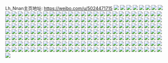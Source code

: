 Lh_Nnan主页地址: https://weibo.com/u/5024471715 
![](https://wx4.sinaimg.cn/mw2000/005u2aCnly1h8z28i91f3j30sg23utje.jpg) 
![](https://wx4.sinaimg.cn/mw2000/005u2aCnly1h8z28tmmiuj30u0140dnf.jpg) 
![](https://wx4.sinaimg.cn/mw2000/005u2aCnly1h8z28ix3ssj30u014043y.jpg) 
![](https://wx4.sinaimg.cn/mw2000/005u2aCnly1h8z297gj9zj30u0140dna.jpg) 
![](https://wx4.sinaimg.cn/mw2000/005u2aCnly1h8z2a6q5dnj30u017lwll.jpg) 
![](https://wx4.sinaimg.cn/mw2000/005u2aCnly1h8z28jj2k1j30u01hcwlf.jpg) 
![](https://wx4.sinaimg.cn/mw2000/005u2aCnly1h8z2an3ooqj30u010c7br.jpg) 
![](https://wx4.sinaimg.cn/mw2000/005u2aCnly1h8z2af21x0j30u01067kc.jpg) 
![](https://wx4.sinaimg.cn/mw2000/005u2aCnly1h8g5ec2757j30u0142k8z.jpg) 
![](https://wx4.sinaimg.cn/mw2000/005u2aCnly1h8g5f1kfddj30u016qh3i.jpg) 
![](https://wx4.sinaimg.cn/mw2000/005u2aCnly1h8bjqx2p16j30u01hcthw.jpg) 
![](https://wx4.sinaimg.cn/mw2000/005u2aCnly1h8bjskfthzj30u01t1adp.jpg) 
![](https://wx4.sinaimg.cn/mw2000/005u2aCnly1h82pg82gm3j30u01t27c2.jpg) 
![](https://wx4.sinaimg.cn/mw2000/005u2aCnly1h82pg8jhpvj30u014mwkr.jpg) 
![](https://wx4.sinaimg.cn/mw2000/005u2aCnly1h82pg1tjbgj30u01407b5.jpg) 
![](https://wx4.sinaimg.cn/mw2000/005u2aCnly1h7z9mynwbfj30u011qwqc.jpg) 
![](https://wx4.sinaimg.cn/mw2000/005u2aCnly1h7z9mzyv0yj30sz101k6x.jpg) 
![](https://wx4.sinaimg.cn/mw2000/005u2aCnly1h7z9n0ju4fj30u01401al.jpg) 
![](https://wx4.sinaimg.cn/mw2000/005u2aCnly1h7ouzced4qj30u013ktez.jpg) 
![](https://wx4.sinaimg.cn/mw2000/005u2aCnly1h7ouzct2nij30u01407ab.jpg) 
![](https://wx4.sinaimg.cn/mw2000/005u2aCngy1h7i1w7168rj30u0140n25.jpg) 
![](https://wx4.sinaimg.cn/mw2000/005u2aCngy1h7i1w6hozfj30u010yjz0.jpg) 
![](https://wx4.sinaimg.cn/mw2000/005u2aCngy1h7gvf0ltb0j30u0140tj1.jpg) 
![](https://wx4.sinaimg.cn/mw2000/005u2aCngy1h7gvf2kpb1j30u014045u.jpg) 
![](https://wx4.sinaimg.cn/mw2000/005u2aCngy1h7gu8uixq1j30u0140qj8.jpg) 
![](https://wx4.sinaimg.cn/mw2000/005u2aCngy1h7gua8sqfej30u0140wle.jpg) 
![](https://wx4.sinaimg.cn/mw2000/005u2aCngy1h7jzzeag37j30u0140450.jpg) 
![](https://wx4.sinaimg.cn/mw2000/005u2aCnly1h84g2nklpgj30u0136aic.jpg) 
![](https://wx4.sinaimg.cn/mw2000/005u2aCnly1h84g2o3diej30u00yg423.jpg) 
![](https://wx4.sinaimg.cn/mw2000/005u2aCnly1h71fhn2dyaj30u0140n0y.jpg) 
![](https://wx4.sinaimg.cn/mw2000/005u2aCnly1h71fho4gfij30u012gthd.jpg) 
![](https://wx4.sinaimg.cn/mw2000/005u2aCnly1h71fhoh0sij30u0140aev.jpg) 
![](https://wx4.sinaimg.cn/mw2000/005u2aCnly1h76ahfp776j30u01t2q9m.jpg) 
![](https://wx4.sinaimg.cn/mw2000/005u2aCnly1h76aguc1juj30u012ktdw.jpg) 
![](https://wx4.sinaimg.cn/mw2000/005u2aCnly1h76ahixf52j30u0140gsi.jpg) 
![](https://wx4.sinaimg.cn/mw2000/005u2aCnly1h84ecd5eo9j30u010ydn1.jpg) 
![](https://wx4.sinaimg.cn/mw2000/005u2aCnly1h6t0yd6fjcj30u0140n1v.jpg) 
![](https://wx4.sinaimg.cn/mw2000/005u2aCnly1h6re2yx8lgj30sg23e17r.jpg) 
![](https://wx4.sinaimg.cn/mw2000/005u2aCnly1h6re2z8eiyj30u0140dna.jpg) 
![](https://wx4.sinaimg.cn/mw2000/005u2aCnly1h6re32cu8jj30u01sxn5g.jpg) 
![](https://wx4.sinaimg.cn/mw2000/005u2aCnly1h6re35mh4mj30u01sx7b3.jpg) 
![](https://wx4.sinaimg.cn/mw2000/005u2aCnly1h6re39989sj30u01sxdpb.jpg) 
![](https://wx4.sinaimg.cn/mw2000/005u2aCnly1h6re34nnxxj30u01sx10r.jpg) 
![](https://wx4.sinaimg.cn/mw2000/005u2aCnly1h84e77b4ttj30u0175gtl.jpg) 
![](https://wx4.sinaimg.cn/mw2000/005u2aCnly1h6q7gocgyyj311x0u0q97.jpg) 
![](https://wx4.sinaimg.cn/mw2000/005u2aCnly1h6q7gp5oeej30u0140n6g.jpg) 
![](https://wx4.sinaimg.cn/mw2000/005u2aCnly1h6q7gowbu9j30u010l7cj.jpg) 
![](https://wx4.sinaimg.cn/mw2000/005u2aCnly1h6q7go3fkkj30u014011w.jpg) 
![](https://wx4.sinaimg.cn/mw2000/005u2aCnly1h6o8ynqjjmj30u00yitaq.jpg) 
![](https://wx4.sinaimg.cn/mw2000/005u2aCnly1h646l10dcvj30u01hc776.jpg) 
![](https://wx4.sinaimg.cn/mw2000/005u2aCnly1h646ykr6snj30u01a3whl.jpg) 
![](https://wx4.sinaimg.cn/mw2000/005u2aCnly1h65dx6k8zmj30mi0u00yr.jpg) 
![](https://wx4.sinaimg.cn/mw2000/005u2aCnly1h65dx6yiobj30mi0u00ux.jpg) 
![](https://wx4.sinaimg.cn/mw2000/005u2aCnly1h65dx7hd3tj30u0140q5u.jpg) 
![](https://wx4.sinaimg.cn/mw2000/005u2aCnly1h8pw22ckb0j30wr0fagmr.jpg) 
![](https://wx4.sinaimg.cn/mw2000/005u2aCnly1h5x6cb4igij30mi0u0tbu.jpg) 
![](https://wx4.sinaimg.cn/mw2000/005u2aCnly1h5x6d41sa7j30mi0u0q85.jpg) 
![](https://wx4.sinaimg.cn/mw2000/005u2aCnly1h5x6epfri7j30mi0pftc9.jpg) 
![](https://wx4.sinaimg.cn/mw2000/005u2aCngy1h5s5txovtyj30u0140grd.jpg) 
![](https://wx4.sinaimg.cn/mw2000/005u2aCngy1h5s60yb62uj30sg35skf8.jpg) 
![](https://wx4.sinaimg.cn/mw2000/005u2aCngy1h5s627why0j30u013gjzl.jpg) 
![](https://wx4.sinaimg.cn/mw2000/005u2aCngy1h5lct6i3ryj30u00zwn6h.jpg) 
![](https://wx4.sinaimg.cn/mw2000/005u2aCngy1h5l6dcnpxcj30u018ywrc.jpg) 
![](https://wx4.sinaimg.cn/mw2000/005u2aCngy1h5l6cp2s3vj30u0140n6e.jpg) 
![](https://wx4.sinaimg.cn/mw2000/005u2aCngy1h5l6cz3sg0j30tu13u7dk.jpg) 
![](https://wx4.sinaimg.cn/mw2000/005u2aCngy1h5l6cwqx4mj30u0140aev.jpg) 
![](https://wx4.sinaimg.cn/mw2000/005u2aCnly1h5l658zs0cj30u013y14l.jpg) 
![](https://wx4.sinaimg.cn/mw2000/005u2aCnly1h5l3dh7plaj30u01347e7.jpg) 
![](https://wx4.sinaimg.cn/mw2000/005u2aCnly1h5l3dq7kopj30u0140dnv.jpg) 
![](https://wx4.sinaimg.cn/mw2000/005u2aCngy1h5h0vd2v2pj30u013kajh.jpg) 
![](https://wx4.sinaimg.cn/mw2000/005u2aCngy1h5h0vhrqluj30u014oajs.jpg) 
![](https://wx4.sinaimg.cn/mw2000/005u2aCngy1h4yd269iu1j30u0140458.jpg) 
![](https://wx4.sinaimg.cn/mw2000/005u2aCngy1h4x5m6ry7wj30u01hc11w.jpg) 
![](https://wx4.sinaimg.cn/mw2000/005u2aCngy1h52ob43lmfj30u50u00xz.jpg) 
![](https://wx4.sinaimg.cn/mw2000/005u2aCnly1h4vb15zl0gj30u019k10h.jpg) 
![](https://wx4.sinaimg.cn/mw2000/005u2aCnly1h4vb16mosrj30u0140wkz.jpg) 
![](https://wx4.sinaimg.cn/mw2000/005u2aCnly1h4vb150a8rj30u01biait.jpg) 
![](https://wx4.sinaimg.cn/mw2000/005u2aCnly1h4u3tn2p4nj30u0140jz8.jpg) 
![](https://wx4.sinaimg.cn/mw2000/005u2aCnly1h4u3tpyfzgj30sg23v4f5.jpg) 
![](https://wx4.sinaimg.cn/mw2000/005u2aCnly1h4u3tt1y7jj30u0140aks.jpg) 
![](https://wx4.sinaimg.cn/mw2000/005u2aCnly1h4u3tsclunj30u0140jy3.jpg) 
![](https://wx4.sinaimg.cn/mw2000/005u2aCnly1h4u3u4tauzj30u01sxal7.jpg) 
![](https://wx4.sinaimg.cn/mw2000/005u2aCnly1h4u3u7zpbxj30u0140jyy.jpg) 
![](https://wx4.sinaimg.cn/mw2000/005u2aCnly1h4u3uawwa8j30u01407dl.jpg) 
![](https://wx4.sinaimg.cn/mw2000/005u2aCnly1h4u3uomvtmj30jy0kktb4.jpg) 
![](https://wx4.sinaimg.cn/mw2000/005u2aCngy1h4m7da5h5bj30u017yguw.jpg) 
![](https://wx4.sinaimg.cn/mw2000/005u2aCngy1h4m7d5ryqej30u012mwl9.jpg) 
![](https://wx4.sinaimg.cn/mw2000/005u2aCngy1h4m7d8ww7fj30u0140gqp.jpg) 
![](https://wx4.sinaimg.cn/mw2000/005u2aCngy1h4m7db72d4j30u0184wo4.jpg) 
![](https://wx4.sinaimg.cn/mw2000/005u2aCngy1h4m7df0vlsj30sg23uh3v.jpg) 
![](https://wx4.sinaimg.cn/mw2000/005u2aCngy1h4c21nxn9pj30u015a0xv.jpg) 
![](https://wx4.sinaimg.cn/mw2000/005u2aCngy1h4c21qy1zij30u01b2n2w.jpg) 
![](https://wx4.sinaimg.cn/mw2000/005u2aCngy1h4c21snnp4j30u010cq7n.jpg) 
![](https://wx4.sinaimg.cn/mw2000/005u2aCngy1h4c21tbhj7j30u80u07a6.jpg) 
![](https://wx4.sinaimg.cn/mw2000/005u2aCngy1h4c26z15tzj30ty16wqaf.jpg) 
![](https://wx4.sinaimg.cn/mw2000/005u2aCngy1h41z4b8pegj30u0140q91.jpg) 
![](https://wx4.sinaimg.cn/mw2000/005u2aCngy1h41z481375j30u0140ac0.jpg) 
![](https://wx4.sinaimg.cn/mw2000/005u2aCngy1h41z473yv3j30u018gwg8.jpg) 
![](https://wx4.sinaimg.cn/mw2000/005u2aCngy1h41z456695j30u0140gqz.jpg) 
![](https://wx4.sinaimg.cn/mw2000/005u2aCngy1h41z492n1yj30u00u0q5j.jpg) 
![](https://wx4.sinaimg.cn/mw2000/005u2aCnly1h3dquuv25nj30u00zwn4z.jpg) 
![](https://wx4.sinaimg.cn/mw2000/005u2aCnly1h3dquvcfxcj30u00zstgq.jpg) 
![](https://wx4.sinaimg.cn/mw2000/005u2aCnly1h3dqux40zwj30u00w5dk4.jpg) 
![](https://wx4.sinaimg.cn/mw2000/005u2aCnly1h3dquzzq98j30u0140qf9.jpg) 
![](https://wx4.sinaimg.cn/mw2000/005u2aCnly1h3dr7d0c4wj30u0140aeo.jpg) 
![](https://wx4.sinaimg.cn/mw2000/005u2aCngy1h393dyjsthj30u00yy144.jpg) 
![](https://wx4.sinaimg.cn/mw2000/005u2aCngy1h38xsdtkxtj30u01cwwky.jpg) 
![](https://wx4.sinaimg.cn/mw2000/005u2aCngy1h38xskn75pj30u0140q9w.jpg) 
![](https://wx4.sinaimg.cn/mw2000/005u2aCngy1h38xsllq1zj30u01hcjyk.jpg) 
![](https://wx4.sinaimg.cn/mw2000/005u2aCngy1h459l0phtgj30u01dojxm.jpg) 
![](https://wx4.sinaimg.cn/mw2000/005u2aCngy1h37jzrh609j30u0172n74.jpg) 
![](https://wx4.sinaimg.cn/mw2000/005u2aCngy1h37k1vr5iaj30u0180k1u.jpg) 
![](https://wx4.sinaimg.cn/mw2000/005u2aCngy1h31qu5yaimj30u015on40.jpg) 
![](https://wx4.sinaimg.cn/mw2000/005u2aCngy1h31qu7fldyj30u012q45h.jpg) 
![](https://wx4.sinaimg.cn/mw2000/005u2aCngy1h31qu4mf7ij30u00w2n19.jpg) 
![](https://wx4.sinaimg.cn/mw2000/005u2aCngy1h31qu7zb1xj30u00wi0wi.jpg) 
![](https://wx4.sinaimg.cn/mw2000/005u2aCngy1h31qv8ysgwj30u00qytev.jpg) 
![](https://wx4.sinaimg.cn/mw2000/005u2aCngy1h31qu8nfn3j30u01a6ahr.jpg) 
![](https://wx4.sinaimg.cn/mw2000/005u2aCngy1h31qu9ksmej31400u0485.jpg) 
![](https://wx4.sinaimg.cn/mw2000/005u2aCngy1h31qubwbpkj30u013qqc2.jpg) 
![](https://wx4.sinaimg.cn/mw2000/005u2aCngy1h2yn2v1s5pj30u00uujwe.jpg) 
![](https://wx4.sinaimg.cn/mw2000/005u2aCngy1h2yn2yqepaj30z00rsn2l.jpg) 
![](https://wx4.sinaimg.cn/mw2000/005u2aCngy1h209vk0156j30u00wyagf.jpg) 
![](https://wx4.sinaimg.cn/mw2000/005u2aCngy1h207kyff2wj30u01liadn.jpg) 
![](https://wx4.sinaimg.cn/mw2000/005u2aCngy1h207k2bzl2j30u014045v.jpg) 
![](https://wx4.sinaimg.cn/mw2000/005u2aCngy1h207ke7712j30u017iah7.jpg) 
![](https://wx4.sinaimg.cn/mw2000/005u2aCngy1h207k98kayj30u012ygsg.jpg) 
![](https://wx4.sinaimg.cn/mw2000/005u2aCngy1h207k5bm0tj30u017ejzy.jpg) 
![](https://wx4.sinaimg.cn/mw2000/005u2aCngy1h1z55u4ywtj30u0140jy6.jpg) 
![](https://wx4.sinaimg.cn/mw2000/005u2aCngy1h1z55uu5asj31as0u0aiv.jpg) 
![](https://wx4.sinaimg.cn/mw2000/005u2aCnly1h0vedii89yj30u01407e9.jpg) 
![](https://wx4.sinaimg.cn/mw2000/005u2aCnly1h0vedj2x5ij30u0119n2n.jpg) 
![](https://wx4.sinaimg.cn/mw2000/005u2aCnly1h0vedk0pf0j30u015eagi.jpg) 
![](https://wx4.sinaimg.cn/mw2000/005u2aCnly1h0vedkb8o9j30u013yacl.jpg) 
![](https://wx4.sinaimg.cn/mw2000/005u2aCnly1h0vedl23m2j30u0188tfu.jpg) 
![](https://wx4.sinaimg.cn/mw2000/005u2aCnly1h0vedqm63aj30s517k43v.jpg) 
![](https://wx4.sinaimg.cn/mw2000/005u2aCnly1h0vedp05ycj30u015ktel.jpg) 
![](https://wx4.sinaimg.cn/mw2000/005u2aCngy1h0ptmdyqajj30u0134gqa.jpg) 
![](https://wx4.sinaimg.cn/mw2000/005u2aCngy1h0ptmebv7pj30u015oq9a.jpg) 
![](https://wx4.sinaimg.cn/mw2000/005u2aCngy1h0ptmd6fybj30u0140adj.jpg) 
![](https://wx4.sinaimg.cn/mw2000/005u2aCngy1h08mxubi97j30u01847df.jpg) 
![](https://wx4.sinaimg.cn/mw2000/005u2aCngy1h08myrlu0tj30u01sxjxt.jpg) 
![](https://wx4.sinaimg.cn/mw2000/005u2aCngy1h08mxp5tl5j30u0142dm5.jpg) 
![](https://wx4.sinaimg.cn/mw2000/005u2aCngy1h08mywqrptj30u0142tf2.jpg) 
![](https://wx4.sinaimg.cn/mw2000/005u2aCngy1h1ij0aza70j30u015mgu0.jpg) 
![](https://wx4.sinaimg.cn/mw2000/005u2aCngy1h1ij0bknc7j30ty1gojx3.jpg) 
![](https://wx4.sinaimg.cn/mw2000/005u2aCngy1gzi2uk6trej30u015gn3s.jpg) 
![](https://wx4.sinaimg.cn/mw2000/005u2aCngy1gzi2ulpz5vj30u0140adj.jpg) 
![](https://wx4.sinaimg.cn/mw2000/005u2aCngy1gzi2um71dfj31400prmym.jpg) 
![](https://wx4.sinaimg.cn/mw2000/005u2aCngy1gzi2umwf01j30u01400xm.jpg) 
![](https://wx4.sinaimg.cn/mw2000/005u2aCngy1gzi2unrcryj31900u0grv.jpg) 
![](https://wx4.sinaimg.cn/mw2000/005u2aCngy1gzi2xen8kbj30u01hc7c8.jpg) 
![](https://wx4.sinaimg.cn/mw2000/005u2aCngy1gzi2xgfrraj31900u0wld.jpg) 
![](https://wx4.sinaimg.cn/mw2000/005u2aCngy1gzi2z62icdj30u01hajzy.jpg) 
![](https://wx4.sinaimg.cn/mw2000/005u2aCngy1gzi2z8rdsqj30u00yik00.jpg) 
![](https://wx4.sinaimg.cn/mw2000/005u2aCngy1gzi2z55ihaj30u01ha10i.jpg) 
![](https://wx4.sinaimg.cn/mw2000/005u2aCngy1gzi2z7u9dcj30u01cik05.jpg) 
![](https://wx4.sinaimg.cn/mw2000/005u2aCngy1gzi30sowcuj30u0140tm3.jpg) 
![](https://wx4.sinaimg.cn/mw2000/005u2aCngy1gzi2ul3387j30u014044d.jpg) 
![](https://wx4.sinaimg.cn/mw2000/005u2aCngy1gyd9dc11s8j30u011ntfu.jpg) 
![](https://wx4.sinaimg.cn/mw2000/005u2aCngy1gyd9dh9btrj30u0140qde.jpg) 
![](https://wx4.sinaimg.cn/mw2000/005u2aCngy1gyd9du6nuxj30u00zmjxi.jpg) 
![](https://wx4.sinaimg.cn/mw2000/005u2aCngy1h4f2iyt0b1j30pm16tgur.jpg) 
![](https://wx4.sinaimg.cn/mw2000/005u2aCngy1h4f2afu6k0j30u00xy0zi.jpg) 
![](https://wx4.sinaimg.cn/mw2000/005u2aCngy1h4f2adpweaj312y0u0n3y.jpg) 
![](https://wx4.sinaimg.cn/mw2000/005u2aCngy1h4f2act5f7j30u019ek0f.jpg) 
![](https://wx4.sinaimg.cn/mw2000/005u2aCngy1h4f2agmoa0j30u010ktfx.jpg) 
![](https://wx4.sinaimg.cn/mw2000/005u2aCngy1gw6b7yaxaaj30u011agr3.jpg) 
![](https://wx4.sinaimg.cn/mw2000/005u2aCngy1gw6babvh5cj30u0140guh.jpg) 
![](https://wx4.sinaimg.cn/mw2000/005u2aCngy1gw6b842n26j30u014045y.jpg) 
![](https://wx4.sinaimg.cn/mw2000/005u2aCngy1gw6b81f5v8j30u0140ahx.jpg) 
![](https://wx4.sinaimg.cn/mw2000/005u2aCngy1gw6b7x6ivyj30u01227b8.jpg) 
![](https://wx4.sinaimg.cn/mw2000/005u2aCngy1gw6b84wbgnj30u0140gsm.jpg) 
![](https://wx4.sinaimg.cn/mw2000/005u2aCngy1gw6b9lm3qej31400u0gsn.jpg) 
![](https://wx4.sinaimg.cn/mw2000/005u2aCngy1gw6b9mfzjgj30u0140agg.jpg) 
![](https://wx4.sinaimg.cn/mw2000/005u2aCngy1gthsmxhv48j60yi1n97ld02.jpg) 
![](https://wx4.sinaimg.cn/mw2000/005u2aCngy1gthsmylucjj60yi1pc1cp02.jpg) 
![](https://wx4.sinaimg.cn/mw2000/005u2aCngy1gthsmzwylqj62c0340e8102.jpg) 
![](https://wx4.sinaimg.cn/mw2000/005u2aCngy1h0znphbk4nj30u00v7gs0.jpg) 
![](https://wx4.sinaimg.cn/mw2000/005u2aCngy1gthsn35fjdj62c03404qq02.jpg) 
![](https://wx4.sinaimg.cn/mw2000/005u2aCngy1h0znphpwhmj30u00ziagc.jpg) 
![](https://wx4.sinaimg.cn/mw2000/005u2aCngy1h0znpitigij30u00za10m.jpg) 
![](https://wx4.sinaimg.cn/mw2000/005u2aCngy1h0znpj69lnj30u01hc7c8.jpg) 
![](https://wx4.sinaimg.cn/mw2000/005u2aCngy1h0znpjvotaj30u0140k1d.jpg) 
